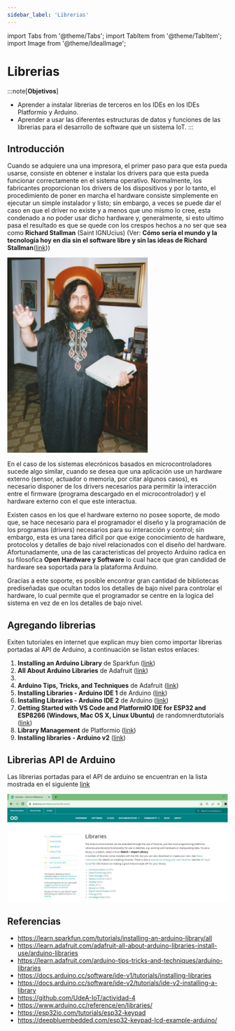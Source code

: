 ```yaml
---
sidebar_label: 'Librerias'
---
```


import Tabs from '@theme/Tabs';
import TabItem from '@theme/TabItem';
import Image from '@theme/IdealImage';

# Librerias 

:::note[**Objetivos**]
* Aprender a instalar librerias de terceros en los IDEs en los IDEs Platformio y Arduino.
* Aprender a usar las diferentes estructuras de datos y funciones de las librerias para el desarrollo de software que un sistema IoT.
:::

## Introducción

Cuando se adquiere una una impresora, el primer paso para que esta pueda usarse, consiste en obtener e instalar los drivers para que esta pueda funcionar correctamente en el sistema operativo. Normalmente, los fabricantes proporcionan los drivers de los dispositivos y por lo tanto, el procedimiento de poner en marcha el hardware consiste simplemente en ejecutar un simple instalador y listo; sin embargo, a veces se puede dar el caso en que el driver no existe y a menos que uno mismo lo cree, esta condenado a no poder usar dicho hardware y, generalmente, si esto ultimo pasa el resultado es que se quede con los crespos hechos a no ser que sea como **Richard Stallman** (Saint IGNUcius) (Ver: **Cómo sería el mundo y la tecnología hoy en día sin el software libre y sin las ideas de Richard Stallman**([link](https://www.xataka.com/especiales/como-seria-mundo-tecnologia-hoy-dia-software-libre-ideas-richard-stallman)))

![saint_ingnucius](/img/sesiones/percepcion/5/saintignucius.jpg)

En el caso de los sistemas elecrónicos basados en microcontroladores sucede algo similar, cuando se desea que una aplicación use un hardware externo (sensor, actuador o memoria, por citar algunos casos), es necesario disponer de los drivers necesarios para permitir la interacción entre el firmware (programa descargado en el microcontrolador) y el hardware externo con el que este interactua. 

Existen casos en los que el hardware externo no posee soporte, de modo que, se hace necesario para el programador el diseño y la programación de los programas (drivers) necesarios para su interacción y control; sin embargo, esta es una tarea dificil por que exige conocimiento de hardware, protocolos y detalles de bajo nivel relacionados con el diseño del hardware. Afortunadamente, una de las caracteristicas del proyecto Arduino radica en su filosofica **Open Hardware y Software** lo cual hace que gran candidad de hardware sea soportada para la plataforma Arduino.

Gracias a este soporte, es posible encontrar gran cantidad de bibliotecas prediseñadas que ocultan todos los detalles de bajo nivel para controlar el hardware, lo cual permite que el programador se centre en la logica del sistema en vez de en los detalles de bajo nivel.

## Agregando librerias

Exiten tutoriales en internet que explican muy bien como importar librerias portadas al API de Arduino, a continuación se listan estos enlaces:
1. **Installing an Arduino Library** de Sparkfun ([link](https://learn.sparkfun.com/tutorials/installing-an-arduino-library/all))
2. **All About Arduino Libraries** de Adafruit ([link](https://learn.adafruit.com/adafruit-all-about-arduino-libraries-install-use/arduino-libraries))
3. 
4. **Arduino Tips, Tricks, and Techniques** de Adafruit ([link](https://learn.adafruit.com/arduino-tips-tricks-and-techniques))
5. **Installing Libraries - Arduino IDE 1** de Arduino ([link](https://docs.arduino.cc/software/ide-v1/tutorials/installing-libraries))
6. **Installing Libraries - Arduino IDE 2** de Arduino ([link](https://docs.arduino.cc/software/ide-v2/tutorials/ide-v2-installing-a-library))
7. **Getting Started with VS Code and PlatformIO IDE for ESP32 and ESP8266 (Windows, Mac OS X, Linux Ubuntu)** de randomnerdtutorials ([link](https://randomnerdtutorials.com/vs-code-platformio-ide-esp32-esp8266-arduino/))
8. **Library Management** de Platformio ([link](https://docs.platformio.org/en/latest/librarymanager/index.html))
9. **Installing libraries - Arduino v2** ([link](https://docs.arduino.cc/software/ide-v2/tutorials/ide-v2-installing-a-library/))

## Librerias API de Arduino

Las librerias portadas para el API de arduino se encuentran en la lista mostrada en el siguiente [link](https://www.arduino.cc/reference/en/libraries/)

![librerias](/img/sesiones/percepcion/5/librerias_arduino.png)


## Referencias

* https://learn.sparkfun.com/tutorials/installing-an-arduino-library/all
* https://learn.adafruit.com/adafruit-all-about-arduino-libraries-install-use/arduino-libraries
* https://learn.adafruit.com/arduino-tips-tricks-and-techniques/arduino-libraries
* https://docs.arduino.cc/software/ide-v1/tutorials/installing-libraries
* https://docs.arduino.cc/software/ide-v2/tutorials/ide-v2-installing-a-library
* https://github.com/UdeA-IoT/actividad-4
* https://www.arduino.cc/reference/en/libraries/
* https://esp32io.com/tutorials/esp32-keypad
* https://deepbluembedded.com/esp32-keypad-lcd-example-arduino/